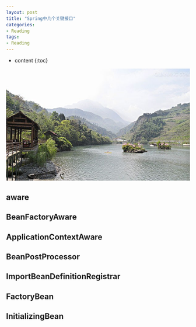 ```yaml
---
layout: post
title: "Spring中几个关键接口"
categories: 
- Reading
tags:
- Reading
---
```


* content
{:toc}

![未来](/css/pics/2017-book-list.jpg)

## aware

## BeanFactoryAware

## ApplicationContextAware

## BeanPostProcessor

## ImportBeanDefinitionRegistrar

## FactoryBean

## InitializingBean

